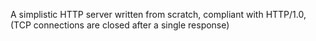 A simplistic HTTP server written from scratch, compliant with HTTP/1.0, (TCP connections are closed after a single response) 
